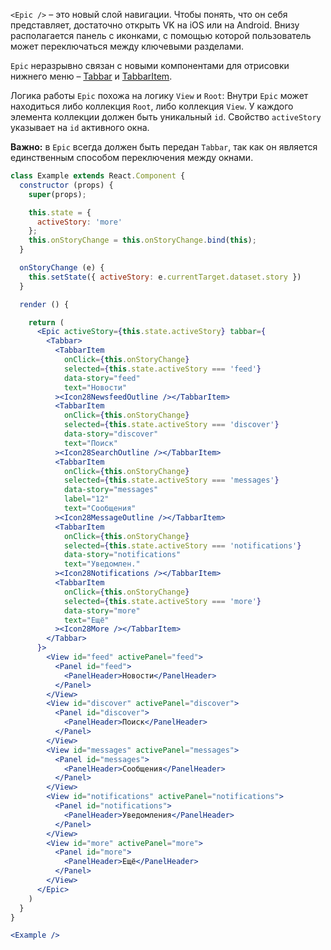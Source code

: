 `<Epic />` – это новый слой навигации. Чтобы понять, что он себя представляет, достаточно открыть VK на iOS или на
Android. Внизу располагается панель с иконками, с помощью которой пользователь может переключаться между ключевыми
разделами.

`Epic` неразрывно связан с новыми компонентами для отрисовки
нижнего меню – [Tabbar](https://vkcom.github.io/vkui-styleguide/#!/Tabbar) и
[TabbarItem](https://vkcom.github.io/vkui-styleguide/#!/TabbarItem).

Логика работы `Epic` похожа на логику `View` и `Root`: Внутри `Epic` может находиться либо коллекция `Root`,
либо коллекция `View`. У каждого элемента коллекции должен быть уникальный `id`. Свойство `activeStory` указывает
на `id` активного окна.

**Важно:** в `Epic` всегда должен быть передан `Tabbar`, так как он является единственным способом переключения
между окнами.

``` jsx
class Example extends React.Component {
  constructor (props) {
    super(props);

    this.state = {
      activeStory: 'more'
    };
    this.onStoryChange = this.onStoryChange.bind(this);
  }

  onStoryChange (e) {
    this.setState({ activeStory: e.currentTarget.dataset.story })
  }

  render () {

    return (
      <Epic activeStory={this.state.activeStory} tabbar={
        <Tabbar>
          <TabbarItem
            onClick={this.onStoryChange}
            selected={this.state.activeStory === 'feed'}
            data-story="feed"
            text="Новости"
          ><Icon28NewsfeedOutline /></TabbarItem>
          <TabbarItem
            onClick={this.onStoryChange}
            selected={this.state.activeStory === 'discover'}
            data-story="discover"
            text="Поиск"
          ><Icon28SearchOutline /></TabbarItem>
          <TabbarItem
            onClick={this.onStoryChange}
            selected={this.state.activeStory === 'messages'}
            data-story="messages"
            label="12"
            text="Сообщения"
          ><Icon28MessageOutline /></TabbarItem>
          <TabbarItem
            onClick={this.onStoryChange}
            selected={this.state.activeStory === 'notifications'}
            data-story="notifications"
            text="Уведомлен."
          ><Icon28Notifications /></TabbarItem>
          <TabbarItem
            onClick={this.onStoryChange}
            selected={this.state.activeStory === 'more'}
            data-story="more"
            text="Ещё"
          ><Icon28More /></TabbarItem>
        </Tabbar>
      }>
        <View id="feed" activePanel="feed">
          <Panel id="feed">
            <PanelHeader>Новости</PanelHeader>
          </Panel>
        </View>
        <View id="discover" activePanel="discover">
          <Panel id="discover">
            <PanelHeader>Поиск</PanelHeader>
          </Panel>
        </View>
        <View id="messages" activePanel="messages">
          <Panel id="messages">
            <PanelHeader>Сообщения</PanelHeader>
          </Panel>
        </View>
        <View id="notifications" activePanel="notifications">
          <Panel id="notifications">
            <PanelHeader>Уведомления</PanelHeader>
          </Panel>
        </View>
        <View id="more" activePanel="more">
          <Panel id="more">
            <PanelHeader>Ещё</PanelHeader>
          </Panel>
        </View>
      </Epic>
    )
  }
}

<Example />

```
